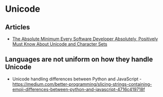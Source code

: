# Unicode

## Articles

- [The Absolute Minimum Every Software Developer Absolutely, Positively Must Know About Unicode and Character Sets](https://www.joelonsoftware.com/2003/10/08/the-absolute-minimum-every-software-developer-absolutely-positively-must-know-about-unicode-and-character-sets-no-excuses/)

## Languages are not uniform on how they handle Unicode

- Unicode handling differences between Python and JavaScript -
  <https://medium.com/better-programming/slicing-strings-containing-emoji-differences-between-python-and-javascript-4716c419718f>
